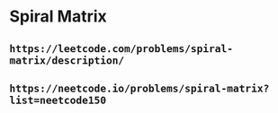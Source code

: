# Spiral Matrix

## `https://leetcode.com/problems/spiral-matrix/description/`

## `https://neetcode.io/problems/spiral-matrix?list=neetcode150`
